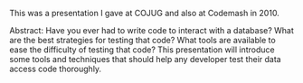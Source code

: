 This was a presentation I gave at COJUG and also at Codemash in 2010.

Abstract:
Have you ever had to write code to interact with a database?  What are the best strategies for testing that code?  What tools are available to ease the difficulty of testing that code?  This presentation will introduce some tools and techniques that should help any developer test their data access code thoroughly.
